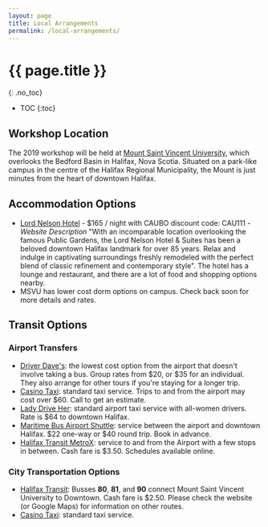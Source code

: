 ```yaml
---
layout: page
title: Local Arrangements
permalink: /local-arrangements/
---
```


# {{ page.title }}
{: .no_toc}

* TOC
{:toc}

## Workshop Location

The 2019 workshop will be held at [Mount Saint Vincent University](http://msvu.ca), which overlooks the Bedford Basin in Halifax, Nova Scotia. Situated on a park-like campus in the centre of the Halifax Regional Municipality, the Mount is just minutes from the heart of downtown Halifax.

## Accommodation Options

- [Lord Nelson Hotel](https://lordnelsonhotel.ca/)
         - $165 / night with CAUBO discount code: CAU111
         - *Website Description* "With an incomparable location overlooking the famous Public Gardens, the Lord Nelson Hotel & Suites has been a beloved downtown Halifax landmark for over 85 years. Relax and indulge in captivating surroundings freshly remodeled with the perfect blend of classic refinement and contemporary style". The hotel has a lounge and restaurant, and there are a lot of food and shopping options nearby.
- MSVU has lower cost dorm options on campus. Check back soon for more details and rates.

## Transit Options

### Airport Transfers

- [Driver Dave's](https://driverdaves.com/): the lowest cost option from the airport that doesn't involve taking a bus. Group rates from $20, or $35 for an individual. They also arrange for other tours if you're staying for a longer trip.
- [Casino Taxi](https://www.casinotaxi.ca/): standard taxi service. Trips to and from the airport may cost over $60. Call to get an estimate.
- [Lady Drive Her](http://ladydriveher.com/): standard airport taxi service with all-women drivers. Rate is $64 to downtown Halifax.
- [Maritime Bus Airport Shuttle](https://maritimebus.com/halifax-airport-shuttle/): service between the airport and downtown Halifax. $22 one-way or $40 round trip. Book in advance.
- [Halifax Transit MetroX](https://www.halifax.ca/transportation/halifax-transit/routes-schedules/metrox-service): service to and from the Airport with a few stops in between. Cash fare is $3.50. Schedules available online.

### City Transportation Options

- [Halifax Transit](https://www.halifax.ca/transportation/halifax-transit): Busses **80**, **81**, and **90** connect Mount Saint Vincent University to Downtown. Cash fare is $2.50. Please check the website (or Google Maps) for information on other routes.
- [Casino Taxi](https://www.casinotaxi.ca/): standard taxi service.
     



